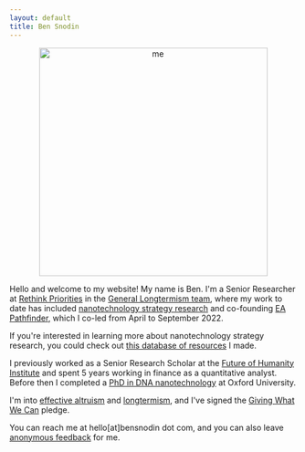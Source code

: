 ```yaml
---
layout: default
title: Ben Snodin
---
```


<center><img src="{{ site.baseurl }}/assets/me400x.jpg" alt="me" width="400" id="photo"></center>

Hello and welcome to my website! My name is Ben. I'm a Senior Researcher at [Rethink Priorities](https://rethinkpriorities.org/) in the [General Longtermism team](https://forum.effectivealtruism.org/posts/C26RHHYXzT6P6A4ht/what-rethink-priorities-general-longtermism-team-did-in-2022), where my work to date has included [nanotechnology strategy research](research_articles/thoughts_on_nanotechnology/) and co-founding [EA Pathfinder](https://www.eapathfinder.org/), which I co-led from April to September 2022.

If you're interested in learning more about nanotechnology strategy research, you could check out [this database of resources](https://www.bensnodin.com/research_articles/nanotech_resources_database/) I made.

I previously worked as a Senior Research Scholar at the [Future of Humanity Institute](https://www.fhi.ox.ac.uk/) and spent 5 years working in finance as a quantitative analyst. Before then I completed a [PhD in DNA nanotechnology](https://dna.physics.ox.ac.uk/index.php/Main_Page) at Oxford University.

I'm into [effective altruism](https://www.effectivealtruism.org/) and [longtermism](https://www.effectivealtruism.org/articles/cause-profile-long-run-future/), and I've signed the [Giving What We Can](https://www.givingwhatwecan.org/) pledge.

You can reach me at hello[at]bensnodin dot com, and you can also leave [anonymous feedback](https://docs.google.com/forms/d/e/1FAIpQLScelY3qOAAhKkTy3mSLgA896K9YEG1X-AdLfN_wgo-Tkt-e1Q/viewform?usp=sf_link) for me.
